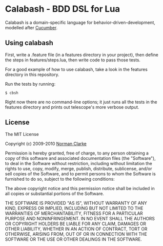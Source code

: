 Calabash - BDD DSL for Lua
==========================

Calabash is a domain-specific language for behavior-driven-development,
modelled after [Cucumber](http://cukes.info/).
 
Using calabash
--------------

First, write a .feature file (in a features directory in your
project), then define the steps in features/steps.lua, then write code
to pass those tests.

For a good example of how to use calabash, take a look in the features
directory in this repository.

Run the tests by running:

    $ cbsh

Right now there are no command-line options; it just runs all the
tests in the features directory and prints out telescope's more
verbose output.

## License ##

The MIT License

Copyright (c) 2009-2010 [Norman Clarke](mailto:norman@njclarke.com)

Permission is hereby granted, free of charge, to any person obtaining a copy of
this software and associated documentation files (the "Software"), to deal in
the Software without restriction, including without limitation the rights to
use, copy, modify, merge, publish, distribute, sublicense, and/or sell copies
of the Software, and to permit persons to whom the Software is furnished to do
so, subject to the following conditions:

The above copyright notice and this permission notice shall be included in all
copies or substantial portions of the Software.

THE SOFTWARE IS PROVIDED "AS IS", WITHOUT WARRANTY OF ANY KIND, EXPRESS OR
IMPLIED, INCLUDING BUT NOT LIMITED TO THE WARRANTIES OF MERCHANTABILITY,
FITNESS FOR A PARTICULAR PURPOSE AND NONINFRINGEMENT. IN NO EVENT SHALL THE
AUTHORS OR COPYRIGHT HOLDERS BE LIABLE FOR ANY CLAIM, DAMAGES OR OTHER
LIABILITY, WHETHER IN AN ACTION OF CONTRACT, TORT OR OTHERWISE, ARISING FROM,
OUT OF OR IN CONNECTION WITH THE SOFTWARE OR THE USE OR OTHER DEALINGS IN THE
SOFTWARE.